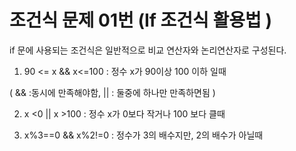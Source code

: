 # 조건식 문제 01번 (If 조건식 활용법 )  

if 문에 사용되는 조건식은 일반적으로 비교 연산자와 논리연산자로 구성된다. 

1. 90 <= x && x<=100 : 정수 x가 90이상 100 이하 일때  

( && :동시에 만족해야함,  || : 둘중에 하나만 만족하면됨  ) 

2. x <0 || x >100  : 정수 x가 0보다 작거나 100 보다 클때 

3. x%3==0 && x%2!=0 : 정수가 3의 배수지만, 2의 배수가 아닐때 
